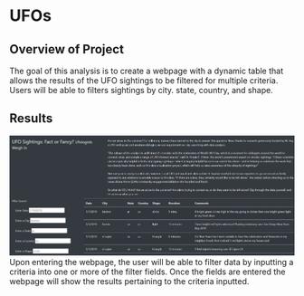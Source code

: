 # UFOs
## Overview of Project
The goal of this analysis is to create a webpage with a dynamic table that allows the results of the UFO sightings to be filtered for multiple criteria. Users will be able to filters sightings by city. state, country, and shape. 

## Results
<img src="search.png"/>
Upon entering the webpage, the user will be able to filter data by inputting a criteria into one or more of the filter fields. Once the fields are entered the webpage will show the results pertaining to the criteria inputted. 
